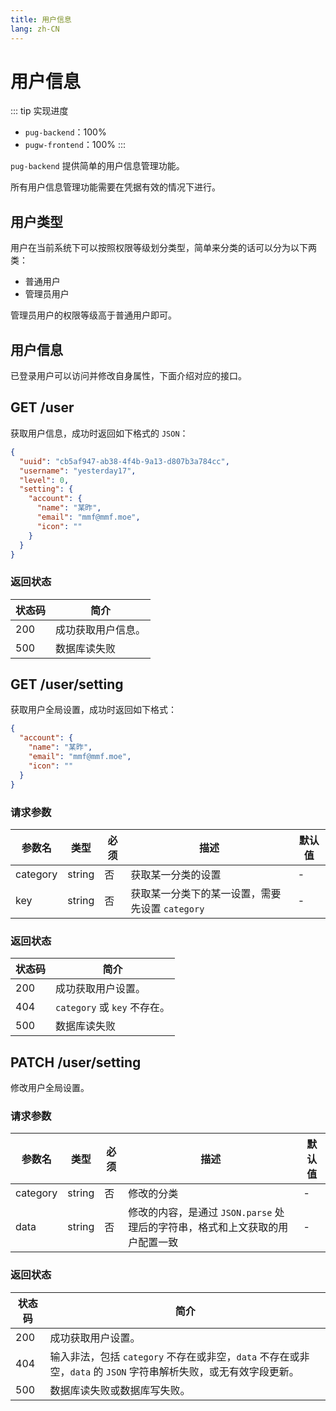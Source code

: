 ```yaml
---
title: 用户信息
lang: zh-CN
---
```


# 用户信息

::: tip 实现进度
- `pug-backend`：100%
- `pugw-frontend`：100%
:::

`pug-backend` 提供简单的用户信息管理功能。

所有用户信息管理功能需要在凭据有效的情况下进行。

## 用户类型

用户在当前系统下可以按照权限等级划分类型，简单来分类的话可以分为以下两类：

- 普通用户
- 管理员用户

管理员用户的权限等级高于普通用户即可。

## 用户信息

已登录用户可以访问并修改自身属性，下面介绍对应的接口。

## GET /user

获取用户信息，成功时返回如下格式的 `JSON`：

```json
{
  "uuid": "cb5af947-ab38-4f4b-9a13-d807b3a784cc",
  "username": "yesterday17",
  "level": 0,
  "setting": {
    "account": {
      "name": "某昨",
      "email": "mmf@mmf.moe",
      "icon": ""
    }
  }
}
```

### 返回状态

| 状态码 | 简介               |
| ------ | ------------------ |
| 200    | 成功获取用户信息。 |
| 500    | 数据库读失败       |

## GET /user/setting

获取用户全局设置，成功时返回如下格式：

```json
{
  "account": {
    "name": "某昨",
    "email": "mmf@mmf.moe",
    "icon": ""
  }
}
```

### 请求参数

| 参数名   | 类型   | 必须 | 描述                                            | 默认值 |
| -------- | ------ | ---- | ----------------------------------------------- | ------ |
| category | string | 否   | 获取某一分类的设置                              | -      |
| key      | string | 否   | 获取某一分类下的某一设置，需要先设置 `category` | -      |

### 返回状态

| 状态码 | 简介                         |
| ------ | ---------------------------- |
| 200    | 成功获取用户设置。           |
| 404    | `category` 或 `key` 不存在。 |
| 500    | 数据库读失败                 |

## PATCH /user/setting

修改用户全局设置。

### 请求参数

| 参数名   | 类型   | 必须 | 描述                                                                         | 默认值 |
| -------- | ------ | ---- | ---------------------------------------------------------------------------- | ------ |
| category | string | 否   | 修改的分类                                                                   | -      |
| data     | string | 否   | 修改的内容，是通过 `JSON.parse` 处理后的字符串，格式和上文获取的用户配置一致 | -      |

### 返回状态

| 状态码 | 简介                                                                                                             |
| ------ | ---------------------------------------------------------------------------------------------------------------- |
| 200    | 成功获取用户设置。                                                                                               |
| 404    | 输入非法，包括 `category` 不存在或非空，`data` 不存在或非空，`data` 的 `JSON` 字符串解析失败，或无有效字段更新。 |
| 500    | 数据库读失败或数据库写失败。                                                                                     |
